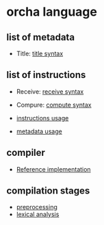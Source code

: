# orcha language

## list of metadata

* Title: [title syntax](https://github.com/orchaland/orchalang/blob/master/orchalanguage/src/main/java/orcha/lang/compiler/syntax/TitleInstruction.java)

## list of instructions

* Receive: [receive syntax](https://github.com/orchaland/orchalang/blob/master/orchalanguage/src/main/java/orcha/lang/compiler/syntax/ReceiveInstruction.java)
* Compure: [compute syntax](https://github.com/orchaland/orchalang/blob/master/orchalanguage/src/main/java/orcha/lang/compiler/syntax/ComputeInstruction.java)

* [instructions usage](https://github.com/orchaland/orchalang/blob/master/orchalanguage/src/test/java/orcha/lang/compiler/referenceimpl/InstructionsSyntaxAnalysisTest.java)
* [metadata usage](https://github.com/orchaland/orchalang/blob/master/orchalanguage/src/test/java/orcha/lang/compiler/referenceimpl/MetadataSyntaxAnalysisTest.java)

## compiler

* [Reference implementation](https://github.com/orchaland/orchalang/blob/master/orchalanguage/src/main/java/orcha/lang/compiler/OrchaCompiler.java)

## compilation stages

* [preprocessing](https://github.com/orchaland/orchalang/blob/master/orchalanguage/src/main/java/orcha/lang/compiler/referenceimpl/PreprocessingImpl.java)
* [lexical analysis](https://github.com/orchaland/orchalang/blob/master/orchalanguage/src/main/java/orcha/lang/compiler/referenceimpl/LexicalAnalysisImpl.java)

